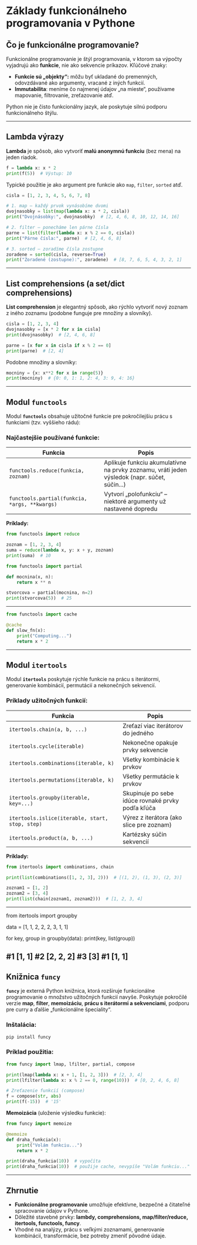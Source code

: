 # Základy funkcionálneho programovania v Pythone

## Čo je funkcionálne programovanie?

Funkcionálne programovanie je štýl programovania, v ktorom sa výpočty vyjadrujú ako **funkcie**, nie ako sekvencie príkazov.
Kľúčové znaky:

* **Funkcie sú „objekty“:** môžu byť ukladané do premenných, odovzdávané ako argumenty, vracané z iných funkcií.
* **Immutabilita**: meníme čo najmenej údajov „na mieste“, používame mapovanie, filtrovanie, zreťazovanie atď.

Python nie je čisto funkcionálny jazyk, ale poskytuje silnú podporu funkcionálneho štýlu.

---

## Lambda výrazy

**Lambda** je spôsob, ako vytvoriť **malú anonymnú funkciu** (bez mena) na jeden riadok.

```python
f = lambda x: x * 2
print(f(5))  # Výstup: 10
```

Typické použitie je ako argument pre funkcie ako `map`, `filter`, `sorted` atď.

```python
cisla = [1, 2, 3, 4, 5, 6, 7, 8]

# 1. map – každý prvok vynásobíme dvomi
dvojnasobky = list(map(lambda x: x * 2, cisla))
print("Dvojnásobky:", dvojnasobky)  # [2, 4, 6, 8, 10, 12, 14, 16]

# 2. filter – ponecháme len párne čísla
parne = list(filter(lambda x: x % 2 == 0, cisla))
print("Párne čísla:", parne)  # [2, 4, 6, 8]

# 3. sorted – zoradíme čísla zostupne
zoradene = sorted(cisla, reverse=True)
print("Zoradené (zostupne):", zoradene)  # [8, 7, 6, 5, 4, 3, 2, 1]
```

---

## List comprehensions (a set/dict comprehensions)

**List comprehension** je elegantný spôsob, ako rýchlo vytvoriť nový zoznam z iného zoznamu (podobne funguje pre množiny a slovníky).

```python
cisla = [1, 2, 3, 4]
dvojnasobky = [x * 2 for x in cisla]
print(dvojnasobky)  # [2, 4, 6, 8]

parne = [x for x in cisla if x % 2 == 0]
print(parne)  # [2, 4]
```

Podobne množiny a slovníky:

```python
mocniny = {x: x**2 for x in range(5)}
print(mocniny)  # {0: 0, 1: 1, 2: 4, 3: 9, 4: 16}
```

---

## Modul `functools`

Modul **`functools`** obsahuje užitočné funkcie pre pokročilejšiu prácu s funkciami (tzv. vyššieho rádu):

### Najčastejšie používané funkcie:

| Funkcia                                       | Popis                                                                                        |
| --------------------------------------------- | -------------------------------------------------------------------------------------------- |
| `functools.reduce(funkcia, zoznam)`           | Aplikuje funkciu akumulatívne na prvky zoznamu, vráti jeden výsledok (napr. súčet, súčin...) |
| `functools.partial(funkcia, *args, **kwargs)` | Vytvorí „polofunkciu“ – niektoré argumenty už nastavené dopredu                              |


**Príklady:**

```python
from functools import reduce

zoznam = [1, 2, 3, 4]
suma = reduce(lambda x, y: x + y, zoznam)
print(suma)  # 10
```

```python
from functools import partial

def mocnina(x, n):
    return x ** n

stvorcova = partial(mocnina, n=2)
print(stvorcova(5))  # 25
```

---
```python
from functools import cache

@cache
def slow_fn(x):
    print("Computing...")
    return x * 2
```
---

## Modul `itertools`

Modul **`itertools`** poskytuje rýchle funkcie na prácu s iterátormi, generovanie kombinácií, permutácií a nekonečných sekvencií.

### Príklady užitočných funkcií:

| Funkcia                                         | Popis                                             |
| ----------------------------------------------- | ------------------------------------------------- |
| `itertools.chain(a, b, ...)`                    | Zreťazí viac iterátorov do jedného                |
| `itertools.cycle(iterable)`                     | Nekonečne opakuje prvky sekvencie                 |
| `itertools.combinations(iterable, k)`           | Všetky kombinácie k prvkov                        |
| `itertools.permutations(iterable, k)`           | Všetky permutácie k prvkov                        |
| `itertools.groupby(iterable, key=...)`          | Skupinuje po sebe idúce rovnaké prvky podľa kľúča |
| `itertools.islice(iterable, start, stop, step)` | Výrez z iterátora (ako slice pre zoznam)          |
| `itertools.product(a, b, ...)`                  | Kartézsky súčin sekvencií                         |

**Príklady:**

```python
from itertools import combinations, chain

print(list(combinations([1, 2, 3], 2)))  # [(1, 2), (1, 3), (2, 3)]

zoznam1 = [1, 2]
zoznam2 = [3, 4]
print(list(chain(zoznam1, zoznam2)))  # [1, 2, 3, 4]
```

---

from itertools import groupby

data = [1, 1, 2, 2, 2, 3, 1, 1]

for key, group in groupby(data):
    print(key, list(group))



#1 [1, 1]
#2 [2, 2, 2]
#3 [3]
#1 [1, 1]
---

## Knižnica `funcy`

**`funcy`** je externá Python knižnica, ktorá rozširuje funkcionálne programovanie o množstvo užitočných funkcií navyše.
Poskytuje pokročilé verzie **map**, **filter**, **memoizáciu**, **prácu s iterátormi a sekvenciami**, podporu pre curry a ďalšie „funkcionálne špeciality“.

### Inštalácia:

```bash
pip install funcy
```

### Príklad použitia:

```python
from funcy import lmap, lfilter, partial, compose

print(lmap(lambda x: x + 1, [1, 2, 3]))  # [2, 3, 4]
print(lfilter(lambda x: x % 2 == 0, range(10)))  # [0, 2, 4, 6, 8]

# Zreťazenie funkcií (compose)
f = compose(str, abs)
print(f(-15))  # '15'
```

**Memoizácia** (uloženie výsledku funkcie):

```python
from funcy import memoize

@memoize
def draha_funkcia(x):
    print("Volám funkciu...")
    return x * 2

print(draha_funkcia(10))  # vypočíta
print(draha_funkcia(10))  # použije cache, nevypíše "Volám funkciu..."
```

---

## Zhrnutie

* **Funkcionálne programovanie** umožňuje efektívne, bezpečné a čitateľné spracovanie údajov v Pythone.
* Dôležité stavebné prvky: **lambdy, comprehensions, map/filter/reduce, itertools, functools, funcy**.
* Vhodné na analýzy, prácu s veľkými zoznamami, generovanie kombinácií, transformácie, bez potreby zmeniť pôvodné údaje.
